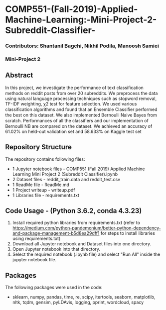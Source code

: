 # COMP551-(Fall-2019)-Applied-Machine-Learning:-Mini-Project-2-Subreddit-Classifier-
### Contributors: Shantanil Bagchi, Nikhil Podila, Manoosh Samiei
### Mini-Project 2

## Abstract
In this project, we investigate the performance of text classiﬁcation methods on reddit posts from over 20 subreddits. We preprocess the data using natural language processing techniques such as stopword removal, TF-IDF weighting, χ2 test for feature selection. We used various classiﬁcation algorithms and found that an Ensemble Classiﬁer performed the best on this dataset. We also implemented Bernoulli Naive Bayes from scratch. Performances of all the classiﬁers and our implementation of Bernoulli NB are compared on the dataset. We achieved an accuracy of 61.02% on held-out validation set and 58.633% on Kaggle test set

## Repository Structure
The repository contains following files:

* 1 Jupyter notebook files - COMP551 (Fall 2019) Applied Machine Learning Mini Project 2 (Subreddit Classifier).ipynb
* 2 Dataset files - reddit_train.data and reddit_test.csv
* 1 ReadMe file - ReadMe.md
* 1 Project writeup - writeup.pdf
* 1 Libraries file - requirements.txt

## Code Usage - (Python 3.6.2, conda 4.3.23)
1. Install required python libraries from requirements.txt
(refer to https://medium.com/python-pandemonium/better-python-dependency-and-package-management-b5d8ea29dff1 for steps to install libraries using requirements.txt)
2. Download all Jupyter notebook and Dataset files into one directory.
3. Open Jupyter notebook into that directory.
4. Select the required notebook (.ipynb file) and select "Run All" inside the jupyter notebook file.

## Packages
The following packages were used in the code:

* sklearn, numpy, pandas, time, re, scipy, itertools, seaborn, matplotlib, nltk, tqdm, gensim, pyLDAvis, logging, pprint, wordcloud, spacy
